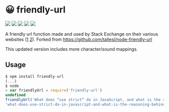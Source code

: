 # :grinning: friendly-url

[![][build-img]][build]
[![][coverage-img]][coverage]
[![][dependencies-img]][dependencies]
[![][devdependencies-img]][devdependencies]
[![][version-img]][version]

A friendly url function made and used by Stack Exchange on their various websites ([1]&nbsp;[2]).
Forked from https://github.com/tallesl/node-friendly-url

This updated version includes more character/sound mappings.

[build]:               https://travis-ci.org/tallesl/node-friendly-url
[build-img]:           https://travis-ci.org/tallesl/node-friendly-url.svg
[coverage]:            https://coveralls.io/r/tallesl/node-friendly-url?branch=master
[coverage-img]:        https://coveralls.io/repos/tallesl/node-friendly-url/badge.svg?branch=master
[dependencies]:        https://david-dm.org/tallesl/node-friendly-url
[dependencies-img]:    https://david-dm.org/tallesl/node-friendly-url.svg
[devdependencies]:     https://david-dm.org/tallesl/node-friendly-url#info=devDependencies
[devdependencies-img]: https://david-dm.org/tallesl/node-friendly-url/dev-status.svg
[version]:             https://www.npmjs.com/package/friendly-url
[version-img]:         https://badge.fury.io/js/friendly-url.svg
[1]:                   http://stackoverflow.com/a/25486
[2]:                  http://meta.stackoverflow.com/a/7696

## Usage

```js
$ npm install friendly-url
(...)
$ node
> var friendlyUrl = require('friendly-url')
undefined
friendlyUrl('What does “use strict” do in JavaScript, and what is the reasoning behind it?')
'what-does-use-strict-do-in-javascript-and-what-is-the-reasoning-behind-it'
```


